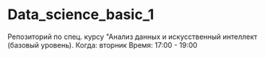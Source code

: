 # Data_science_basic_1
Репозиторий по спец. курсу "Анализ данных и искусственный интеллект (базовый уровень).  Когда: вторник  Время: 17:00 - 19:00
